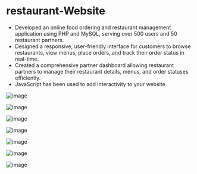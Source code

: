 # restaurant-Website
* Developed an online food ordering and restaurant management application using PHP and MySQL, serving over 500 users and 50 restaurant partners.
* Designed a responsive, user-friendly interface for customers to browse restaurants, view menus, place orders, and track their order status in real-time.
* Created a comprehensive partner dashboard allowing restaurant partners to manage their restaurant details, menus, and order statuses efficiently.
* JavaScript has been used to add interactivity to your website.

![image](https://github.com/pulkit1305/restaurant-Website/assets/76607044/7da952da-2687-4c2a-8904-ecadb29e6dad)

![image](https://github.com/pulkit1305/restaurant-Website/assets/76607044/38c8bd05-1d42-45e2-92ec-78d09d30b5a1)

![image](https://github.com/pulkit1305/restaurant-Website/assets/76607044/215a21af-244e-4a7f-b2c7-f6bf2c7cbe2e)

![image](https://github.com/pulkit1305/restaurant-Website/assets/76607044/fd4eff82-cf54-434e-a647-baacaa25fd14)

![image](https://github.com/pulkit1305/restaurant-Website/assets/76607044/bcbe6c31-ce89-42e3-9aa4-2a996e0b5898)

![image](https://github.com/pulkit1305/restaurant-Website/assets/76607044/fa0cf072-97e7-4993-ace2-a26480364043)

![image](https://github.com/pulkit1305/restaurant-Website/assets/76607044/5e86ac6e-9ead-47a2-a3e7-d801c94319d8)










